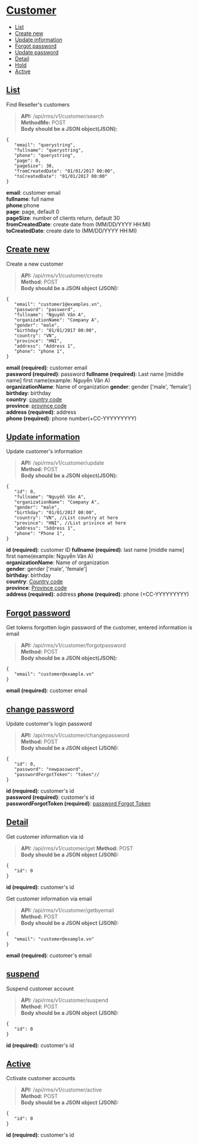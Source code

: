# [Customer](#customer)
* [List](#danh-sách)
* [Create new](#tạo-mới)
* [Update information](#cập-nhật-thông-tin)
* [Forgot password](#quên-mật-khẩu)
* [Update password](#cập-nhật-mật-khẩu)
* [Detail](#cập-nhật-mật-khẩu)
* [Hold](#tạm-ngưng)
* [Active](#kích-hoạt)
## [List](#search)
Find Reseller's customers
> **API:** /api/rms/v1/customer/search  
> **MethodMe:** POST  
> **Body should be a JSON object(JSON):**   
```
{
   "email": "querystring",
   "fullname": "querystring",
   "phone": "querystring",
   "page": 0,
   "pageSize": 30,
   "fromCreatedDate": "01/01/2017 00:00",
   "toCreatedDate": "01/01/2017 00:00"
}
```
**email**: customer email  
**fullname**: full name   
**phone**:phone  
**page**: page, default 0  
**pageSize**: number of clients return, default 30   
**fromCreatedDate**: create date from (MM/DD/YYYY HH:MI)  
**toCreatedDate**: create date to (MM/DD/YYYY HH:MI)  

## [Create new](#create)
Create a new customer
> **API:** /api/rms/v1/customer/create  
> **Method:** POST  
> **Body should be a JSON object (JSON):**   
```
{
   "email": "customer1@examples.vn",
   "password": "password",
   "fullname": "Nguyễn Văn A",
   "organizationName": "Company A",
   "gender": "male", 
   "birthday": "01/01/2017 00:00", 
   "country": "VN", 
   "province": "HNI", 
   "address": "Address 1",
   "phone": "phone 1",
}
```
**email (required)**: customer email  
**password (required)**: password
**fullname (required)**: Last name [middle name] first name(example: Nguyễn Văn A)  
**organizationName**: Name of organization 
**gender**: gender ['male', 'female']  
**birthday**: birthday  
**country**: [country code](https://github.com/donvinet/iNET.vn-En/blob/master/reseller_category.md#country)  
**province**: [province code](https://github.com/donvinet/iNET.vn-En/blob/master/reseller_category.md#province)  
**address (required)**: address  
**phone (required)**: phone number(+CC-YYYYYYYYY)  

## [Update information](#update)
Update customer's information
> **API:** /api/rms/v1/customer/update  
> **Method:** POST  
> **Body should be a JSON object(JSON):**   
```
{
   "id": 0,
   "fullname": "Nguyễn Văn A",
   "organizationName": "Company A",
   "gender": "male", 
   "birthday": "01/01/2017 00:00", 
   "country": "VN", //List country at here
   "province": "HNI", //List privince at here
   "address": "Sddress 1",
   "phone": "Phone 1",
}
```
**id (required)**: customer ID
**fullname (required)**: last name [middle name] first name(example: Nguyễn Văn A)  
**organizationName**: Name of organization  
**gender**: gender ['male', 'female']  
**birthday**: birthday  
**country**: [Country code](https://github.com/donvinet/iNET.vn-En/blob/master/reseller_category.md#country)  
**province**: [Province code](https://github.com/donvinet/iNET.vn-En/blob/master/reseller_category.md#province)  
**address (required)**: address
**phone (required)**: phone (+CC-YYYYYYYYY)  


## [Forgot password](#forgotpassword)
Get tokens forgotten login password of the customer, entered information is email
> **API:** /api/rms/v1/customer/forgotpassword  
> **Method:** POST  
> **Body should be a JSON object(JSON):**   
```
{
   "email": "customer@example.vn"
}
```
**email (required)**: customer email   

## [change password](#changepassword)
Update customer's login password
> **API:** /api/rms/v1/customer/changepassword  
> **Method:** POST  
> **Body should be a JSON object (JSON):**   
```
{
   "id": 0,
   "password": "newpassword",
   "passwordForgotToken": "token"//
}
```
**id (required)**: customer's id    
**password (required)**: customer's id   
**passwordForgotToken (required)**: [password Forgot Token](https://github.com/donvinet/iNET.vn-En/blob/master/reseller_customer.md#forgot-pasword)   

## [Detail](#get)
Get customer information via id
> **API:** /api/rms/v1/customer/get
> **Method:** POST  
> **Body should be a JSON object (JSON):**   
```
{
   "id": 0
}
```
**id (required)**: customer's id  

Get customer information via email
> **API:** /api/rms/v1/customer/getbyemail  
> **Method:** POST  
> **Body should be a JSON object (JSON):**   
```
{
   "email": "customer@example.vn"
}
```
**email (required)**: customer's email   

## [suspend](#suspend)
Suspend customer account
> **API:** /api/rms/v1/customer/suspend  
> **Method:** POST  
> **Body should be a JSON object (JSON):**  
```
{
   "id": 0
}
```
**id (required)**: customer's id

## [Active](#active)
Cctivate customer accounts
> **API:** /api/rms/v1/customer/active  
> **Method:** POST  
> **Body should be a JSON object (JSON):**   
```
{
   "id": 0
}
```
**id (required)**: customer's id

